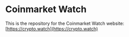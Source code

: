 # Coinmarket Watch
This is the repository for the Coinmarket Watch website: [https://crypto.watch](https://crypto.watch)
